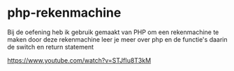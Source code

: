 ﻿# php-rekenmachine
Bij de oefening heb ik gebruik gemaakt van PHP om een rekenmachine te maken door deze rekenmachine
leer je meer over php en de functie's daarin
de switch en return statement

https://www.youtube.com/watch?v=STJfIu8T3kM
